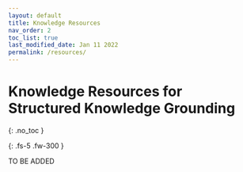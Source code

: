 ```yaml
---
layout: default
title: Knowledge Resources
nav_order: 2
toc_list: true
last_modified_date: Jan 11 2022
permalink: /resources/
---
```


# Knowledge Resources for Structured Knowledge Grounding 
{: .no_toc }

{: .fs-5 .fw-300 }



TO BE ADDED
